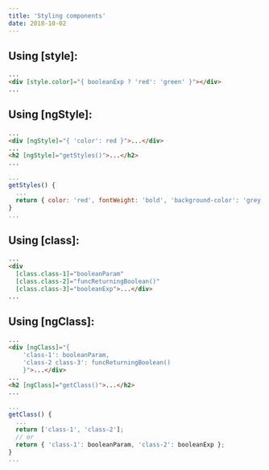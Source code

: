 ```yaml
---
title: 'Styling components'
date: 2018-10-02
---
```


## Using **[style]**:

  ```html
  ...
  <div [style.color]="{ booleanExp ? 'red': 'green' }"></div>
  ...
  ```

## Using **[ngStyle]**:

  ```html
  ...
  <div [ngStyle]="{ 'color': red }">...</div>
  ...
  <h2 [ngStyle]="getStyles()">...</h2>
  ...
  ```

  ```js
  ...
  getStyles() {
    ...
    return { color: 'red', fontWeight: 'bold', 'background-color': 'grey' };
  }
  ...
  ```

## Using **[class]**:

  ```html
  ...
  <div
    [class.class-1]="booleanParam"
    [class.class-2]="funcReturningBoolean()"
    [class.class-3]="booleanExp">...</div>
  ...
  ```

## Using **[ngClass]**:

  ```html
  ...
  <div [ngClass]="{
      'class-1': booleanParam,
      'class-2 class-3': funcReturningBoolean()
      }">...</div>
  ...
  <h2 [ngClass]="getClass()">...</h2>
  ...
  ```

  ```js
  ...
  getClass() {
    ...
    return ['class-1', 'class-2'];
    // or
    return { 'class-1': booleanParam, 'class-2': booleanExp };
  }
  ...
  ```
